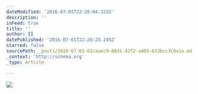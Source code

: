 ```yaml
---
dateModified: '2016-07-01T22:26:04.323Z'
description: ''
inFeed: true
title: ''
author: []
datePublished: '2016-07-01T22:26:25.245Z'
starred: false
sourcePath: _posts/2016-07-01-61caaec9-88d1-42f2-ad05-633bcc3c0a1a.md
_context: 'http://schema.org'
_type: Article

---
```

![](https://the-grid-user-content.s3-us-west-2.amazonaws.com/e9171edf-0008-4f76-b985-ce6358cbeb92.jpg)